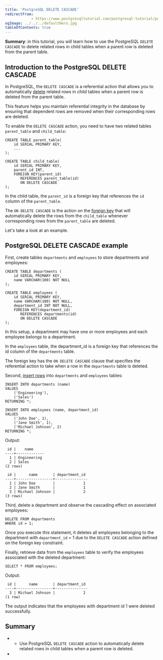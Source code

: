 ```yaml
---
title: 'PostgreSQL DELETE CASCADE'
redirectFrom: 
            - https://www.postgresqltutorial.com/postgresql-tutorial/postgresql-delete-cascade/
ogImage: ../../../defaultHero.jpg
tableOfContents: true
---
```


**Summary**: in this tutorial, you will learn how to use the PostgreSQL `DELETE CASCADE` to delete related rows in child tables when a parent row is deleted from the parent table.



## Introduction to the PostgreSQL DELETE CASCADE



In PostgreSQL, the `DELETE CASCADE` is a referential action that allows you to automatically [delete](https://www.postgresqltutorial.com/postgresql-tutorial/postgresql-delete/) related rows in child tables when a parent row is deleted from the parent table.



This feature helps you maintain referential integrity in the database by ensuring that dependent rows are removed when their corresponding rows are deleted.



To enable the `DELETE CASCADE` action, you need to have two related tables `parent_table` and `child_table`:



```
CREATE TABLE parent_table(
    id SERIAL PRIMARY KEY,
    ...
);

CREATE TABLE child_table(
    id SERIAL PRIMARY KEY,
    parent_id INT,
    FOREIGN_KEY(parent_id)
       REFERENCES parent_table(id)
       ON DELETE CASCADE
);
```



In the child table, the `parent_id` is a foreign key that references the `id` column of the `parent_table`.



The `ON DELETE CASCADE` is the action on the [foreign key](https://www.postgresqltutorial.com/postgresql-tutorial/postgresql-foreign-key/) that will automatically delete the rows from the `child_table` whenever corresponding rows from the `parent_table` are deleted.



Let's take a look at an example.



## PostgreSQL DELETE CASCADE example



First, create tables `departments` and `employees` to store departments and employees:



```
CREATE TABLE departments (
    id SERIAL PRIMARY KEY,
    name VARCHAR(100) NOT NULL
);

CREATE TABLE employees (
    id SERIAL PRIMARY KEY,
    name VARCHAR(100) NOT NULL,
    department_id INT NOT NULL,
    FOREIGN KEY(department_id)
       REFERENCES departments(id)
       ON DELETE CASCADE
);
```



In this setup, a department may have one or more employees and each employee belongs to a department.



In the `employees` table, the department_id is a foreign key that references the id column of the `departments` table.



The foreign key has the `ON DELETE CASCADE` clause that specifies the referential action to take when a row in the `departments` table is deleted.



Second, [insert rows](https://www.postgresqltutorial.com/postgresql-tutorial/postgresql-insert-multiple-rows/) into `departments` and `employees` tables:



```
INSERT INTO departments (name)
VALUES
    ('Engineering'),
    ('Sales')
RETURNING *;

INSERT INTO employees (name, department_id)
VALUES
    ('John Doe', 1),
    ('Jane Smith', 1),
    ('Michael Johnson', 2)
RETURNING *;
```



Output:



```
 id |    name
----+-------------
  1 | Engineering
  2 | Sales
(2 rows)

 id |      name       | department_id
----+-----------------+---------------
  1 | John Doe        |             1
  2 | Jane Smith      |             1
  3 | Michael Johnson |             2
(3 rows)
```



Third, delete a department and observe the cascading effect on associated employees:



```
DELETE FROM departments
WHERE id = 1;
```



Once you execute this statement, it deletes all employees belonging to the department with `department_id` = 1 due to the `DELETE CASCADE` action defined on the foreign key constraint.



Finally, retrieve data from the `employees` table to verify the employees associated with the deleted department:



```
SELECT * FROM employees;
```



Output:



```
 id |      name       | department_id
----+-----------------+---------------
  3 | Michael Johnson |             2
(1 row)
```



The output indicates that the employees with department id 1 were deleted successfully.



## Summary



- - Use PostgreSQL `DELETE CASCADE` action to automatically delete related rows in child tables when a parent row is deleted.
- 
